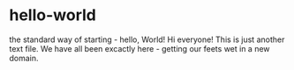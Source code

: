 # hello-world
the standard way of starting - hello, World!
Hi everyone!
This is just another text file. We have all been excactly here - getting our feets wet in a new domain.
